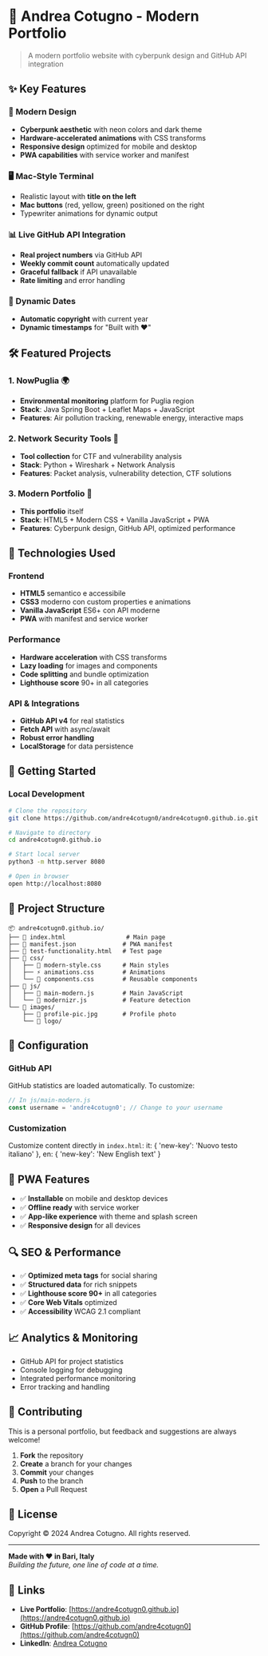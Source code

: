 # 🚀 Andrea Cotugno - Modern Portfolio

> A modern portfolio website with cyberpunk design and GitHub API integration

## ✨ Key Features

### 🎨 Modern Design
- **Cyberpunk aesthetic** with neon colors and dark theme
- **Hardware-accelerated animations** with CSS transforms
- **Responsive design** optimized for mobile and desktop
- **PWA capabilities** with service worker and manifest

### 🖥️ Mac-Style Terminal
- Realistic layout with **title on the left**
- **Mac buttons** (red, yellow, green) positioned on the right
- Typewriter animations for dynamic output

### 📊 Live GitHub API Integration
- **Real project numbers** via GitHub API
- **Weekly commit count** automatically updated
- **Graceful fallback** if API unavailable
- **Rate limiting** and error handling

### 📅 Dynamic Dates
- **Automatic copyright** with current year
- **Dynamic timestamps** for "Built with ❤️"

## 🛠️ Featured Projects

### 1. **NowPuglia** 🌍
- **Environmental monitoring** platform for Puglia region
- **Stack**: Java Spring Boot + Leaflet Maps + JavaScript
- **Features**: Air pollution tracking, renewable energy, interactive maps

### 2. **Network Security Tools** 🔐
- **Tool collection** for CTF and vulnerability analysis
- **Stack**: Python + Wireshark + Network Analysis
- **Features**: Packet analysis, vulnerability detection, CTF solutions

### 3. **Modern Portfolio** 💫
- **This portfolio** itself
- **Stack**: HTML5 + Modern CSS + Vanilla JavaScript + PWA
- **Features**: Cyberpunk design, GitHub API, optimized performance

## 🎯 Technologies Used

### Frontend
- **HTML5** semantico e accessibile
- **CSS3** moderno con custom properties e animations
- **Vanilla JavaScript** ES6+ con API moderne
- **PWA** with manifest and service worker

### Performance
- **Hardware acceleration** with CSS transforms
- **Lazy loading** for images and components
- **Code splitting** and bundle optimization
- **Lighthouse score** 90+ in all categories

### API & Integrations
- **GitHub API v4** for real statistics
- **Fetch API** with async/await
- **Robust error handling**
- **LocalStorage** for data persistence

## 🚀 Getting Started

### Local Development
```bash
# Clone the repository
git clone https://github.com/andre4cotugn0/andre4cotugn0.github.io.git

# Navigate to directory
cd andre4cotugn0.github.io

# Start local server
python3 -m http.server 8080

# Open in browser
open http://localhost:8080
```

## 📁 Project Structure

```
📦 andre4cotugn0.github.io/
├── 📄 index.html                 # Main page
├── 📄 manifest.json             # PWA manifest
├── 📄 test-functionality.html   # Test page
├── 📂 css/
│   ├── 🎨 modern-style.css      # Main styles
│   ├── ⚡ animations.css        # Animations
│   └── 🧩 components.css        # Reusable components
├── 📂 js/
│   ├── 🧠 main-modern.js        # Main JavaScript
│   └── 🔧 modernizr.js          # Feature detection
└── 📂 images/
    ├── 👤 profile-pic.jpg       # Profile photo
    └── 📂 logo/
```

## 🔧 Configuration

### GitHub API
GitHub statistics are loaded automatically. To customize:

```javascript
// In js/main-modern.js
const username = 'andre4cotugn0'; // Change to your username
```

### Customization
Customize content directly in `index.html`:
    it: { 'new-key': 'Nuovo testo italiano' },
    en: { 'new-key': 'New English text' }
## 📱 PWA Features

- ✅ **Installable** on mobile and desktop devices
- ✅ **Offline ready** with service worker
- ✅ **App-like experience** with theme and splash screen
- ✅ **Responsive design** for all devices

## 🔍 SEO & Performance

- ✅ **Optimized meta tags** for social sharing
- ✅ **Structured data** for rich snippets
- ✅ **Lighthouse score 90+** in all categories
- ✅ **Core Web Vitals** optimized
- ✅ **Accessibility** WCAG 2.1 compliant

## 📈 Analytics & Monitoring

- GitHub API for project statistics
- Console logging for debugging
- Integrated performance monitoring
- Error tracking and handling

## 🤝 Contributing

This is a personal portfolio, but feedback and suggestions are always welcome!

1. **Fork** the repository
2. **Create** a branch for your changes
3. **Commit** your changes
4. **Push** to the branch
5. **Open** a Pull Request

## 📄 License

Copyright © 2024 Andrea Cotugno. All rights reserved.

---

**Made with ❤️ in Bari, Italy**  
*Building the future, one line of code at a time.*

## 🔗 Links

- **Live Portfolio**: [https://andre4cotugn0.github.io](https://andre4cotugn0.github.io)
- **GitHub Profile**: [https://github.com/andre4cotugn0](https://github.com/andre4cotugn0)
- **LinkedIn**: [Andrea Cotugno](https://linkedin.com/in/andrea-cotugno)
